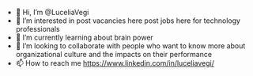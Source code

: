 - 👋 Hi, I’m @LuceliaVegi
- 👀 I’m interested in post vacancies here post jobs here for technology professionals
- 🌱 I’m currently learning about brain power
- 💞️ I’m looking to collaborate with people who want to know more about organizational culture and the impacts on their performance
- 📫 How to reach me https://www.linkedin.com/in/luceliavegi/ 

<!---
LuceliaVegi/LuceliaVegi is a ✨ special ✨ repository because its `README.md` (this file) appears on your GitHub profile.
You can click the Preview link to take a look at your changes.
--->
